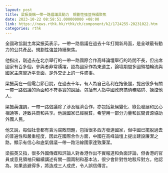 ```yaml
---
layout: post
title: 梁振英稱一帶一路倡議具動力　規劃性強並持續聚焦
date: 2023-10-22 08:58:51.000000000 +08:00
link: https://news.rthk.hk/rthk/ch/component/k2/1724255-20231022.htm
categories: rthk
---
```


全國政協副主席梁振英表示，一帶一路倡議在過去十年打開新局面，是全球最有動力的公共產品，規劃性強並持續聚焦。

他指出，剛過去在北京舉行的一帶一路國際合作高峰論壇舉行的時間不長，但出席國家有百多個，參與者非常踴躍，認為國家作為東道主，論壇期間多國領袖輪流與國家主席習近平會面，是外交史上的一件盛事。

梁振英在一個電台節目說，在過去十年，有人為自己私利在拖後腿，提出很多有關一帶一路倡議的負面和不符事實的說話，包括有人指中國政府搞債務陷阱、操控他人。

梁振英強調，一帶一路倡議除了涉及經濟合作，亦包括氣候變化、綠色發展和民心相通等，達致共商和共享。他說國家已經脫貧，希望用一部分力量和民間資源協助外國人民。

他又說，每個社會都有貪污腐敗問題，包括很多西方發達國家，但中國已擺脫過去的普遍性和嚴重程度，因此在國際合作方面，中國在高峰論壇上提出建設廉潔之路，顯示有信心和底氣倡議一帶一路沿線國家達致廉潔。

梁振英又指，很多外國傳媒和評論人對香港作出不實報道和負面評論，但香港的官員或意見領袖只繼續講述有關一國兩制和基本法，很少會針對性地駁斥對方。他認為，如果逃避得多，將造成三人成虎，令人誤信傳言。
